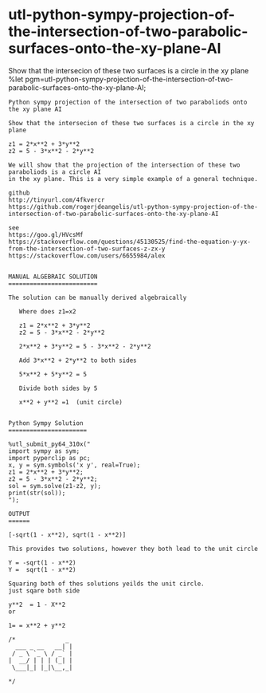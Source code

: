 # utl-python-sympy-projection-of-the-intersection-of-two-parabolic-surfaces-onto-the-xy-plane-AI
Show that the intersecion of these two surfaces is a circle in the xy plane 
    %let pgm=utl-python-sympy-projection-of-the-intersection-of-two-parabolic-surfaces-onto-the-xy-plane-AI;

    Python sympy projection of the intersection of two paraboliods onto the xy plane AI

    Show that the intersecion of these two surfaces is a circle in the xy plane

    z1 = 2*x**2 + 3*y**2
    z2 = 5 - 3*x**2 - 2*y**2

    We will show that the projection of the intersection of these two paraboliods is a circle AI
    in the xy plane. This is a very simple example of a general technique.

    github
    http://tinyurl.com/4fkvercr
    https://github.com/rogerjdeangelis/utl-python-sympy-projection-of-the-intersection-of-two-parabolic-surfaces-onto-the-xy-plane-AI

    see
    https://goo.gl/HVcsMf
    https://stackoverflow.com/questions/45130525/find-the-equation-y-yx-from-the-intersection-of-two-surfaces-z-zx-y
    https://stackoverflow.com/users/6655984/alex


    MANUAL ALGEBRAIC SOLUTION
    =========================

    The solution can be manually derived algebraically

       Where does z1=x2

       z1 = 2*x**2 + 3*y**2
       z2 = 5 - 3*x**2 - 2*y**2

       2*x**2 + 3*y**2 = 5 - 3*x**2 - 2*y**2

       Add 3*x**2 + 2*y**2 to both sides

       5*x**2 + 5*y**2 = 5

       Divide both sides by 5

       x**2 + y**2 =1  (unit circle)


    Python Sympy Solution
    ======================

    %utl_submit_py64_310x("
    import sympy as sym;
    import pyperclip as pc;
    x, y = sym.symbols('x y', real=True);
    z1 = 2*x**2 + 3*y**2;
    z2 = 5 - 3*x**2 - 2*y**2;
    sol = sym.solve(z1-z2, y);
    print(str(sol));
    ");

    OUTPUT
    ======

    [-sqrt(1 - x**2), sqrt(1 - x**2)]

    This provides two solutions, however they both lead to the unit circle

    Y = -sqrt(1 - x**2)
    Y =  sqrt(1 - x**2)

    Squaring both of thes solutions yeilds the unit circle.
    just sqare both side

    y**2  = 1 - X**2
    or

    1= = x**2 + y**2

    /*              _
      ___ _ __   __| |
     / _ \ `_ \ / _` |
    |  __/ | | | (_| |
     \___|_| |_|\__,_|

    */
